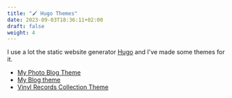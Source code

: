 ```yaml
---
title: "🖌 Hugo Themes"
date: 2023-09-03T18:36:11+02:00
draft: false
weight: 4
---
```


I use a lot the static website generator [Hugo](https://gohugo.io) and I've made some themes for it.

- [My Photo Blog Theme](https://github.com/Wivik/garbage-collector-photo-blog-theme)
- [My Blog theme](https://github.com/Wivik/garbage-collector-theme)
- [Vinyl Records Collection Theme](https://themes.gohugo.io/themes/vinyl-records-collection-theme/)
